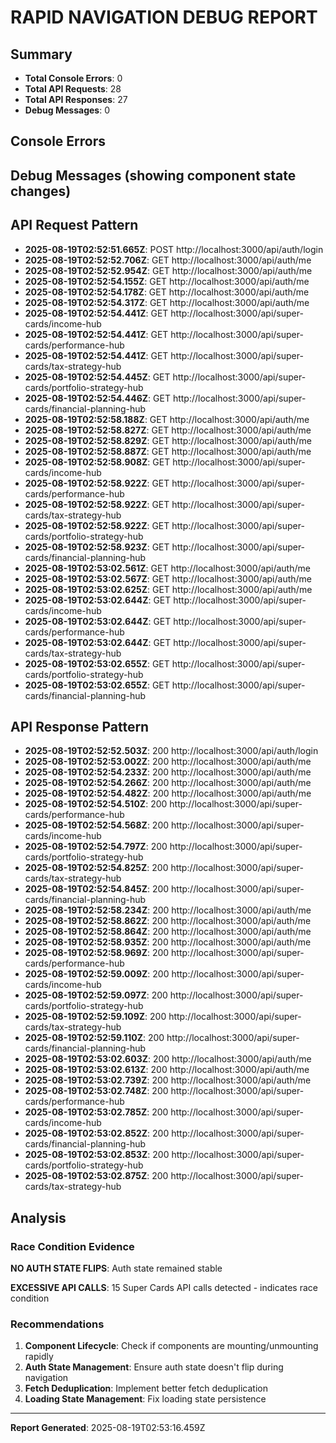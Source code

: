 # RAPID NAVIGATION DEBUG REPORT

## Summary
- **Total Console Errors**: 0
- **Total API Requests**: 28  
- **Total API Responses**: 27
- **Debug Messages**: 0

## Console Errors


## Debug Messages (showing component state changes)


## API Request Pattern
- **2025-08-19T02:52:51.665Z**: POST http://localhost:3000/api/auth/login
- **2025-08-19T02:52:52.706Z**: GET http://localhost:3000/api/auth/me
- **2025-08-19T02:52:52.954Z**: GET http://localhost:3000/api/auth/me
- **2025-08-19T02:52:54.155Z**: GET http://localhost:3000/api/auth/me
- **2025-08-19T02:52:54.178Z**: GET http://localhost:3000/api/auth/me
- **2025-08-19T02:52:54.317Z**: GET http://localhost:3000/api/auth/me
- **2025-08-19T02:52:54.441Z**: GET http://localhost:3000/api/super-cards/income-hub
- **2025-08-19T02:52:54.441Z**: GET http://localhost:3000/api/super-cards/performance-hub
- **2025-08-19T02:52:54.441Z**: GET http://localhost:3000/api/super-cards/tax-strategy-hub
- **2025-08-19T02:52:54.445Z**: GET http://localhost:3000/api/super-cards/portfolio-strategy-hub
- **2025-08-19T02:52:54.446Z**: GET http://localhost:3000/api/super-cards/financial-planning-hub
- **2025-08-19T02:52:58.188Z**: GET http://localhost:3000/api/auth/me
- **2025-08-19T02:52:58.827Z**: GET http://localhost:3000/api/auth/me
- **2025-08-19T02:52:58.829Z**: GET http://localhost:3000/api/auth/me
- **2025-08-19T02:52:58.887Z**: GET http://localhost:3000/api/auth/me
- **2025-08-19T02:52:58.908Z**: GET http://localhost:3000/api/super-cards/income-hub
- **2025-08-19T02:52:58.922Z**: GET http://localhost:3000/api/super-cards/performance-hub
- **2025-08-19T02:52:58.922Z**: GET http://localhost:3000/api/super-cards/tax-strategy-hub
- **2025-08-19T02:52:58.922Z**: GET http://localhost:3000/api/super-cards/portfolio-strategy-hub
- **2025-08-19T02:52:58.923Z**: GET http://localhost:3000/api/super-cards/financial-planning-hub
- **2025-08-19T02:53:02.561Z**: GET http://localhost:3000/api/auth/me
- **2025-08-19T02:53:02.567Z**: GET http://localhost:3000/api/auth/me
- **2025-08-19T02:53:02.625Z**: GET http://localhost:3000/api/auth/me
- **2025-08-19T02:53:02.644Z**: GET http://localhost:3000/api/super-cards/income-hub
- **2025-08-19T02:53:02.644Z**: GET http://localhost:3000/api/super-cards/performance-hub
- **2025-08-19T02:53:02.644Z**: GET http://localhost:3000/api/super-cards/tax-strategy-hub
- **2025-08-19T02:53:02.655Z**: GET http://localhost:3000/api/super-cards/portfolio-strategy-hub
- **2025-08-19T02:53:02.655Z**: GET http://localhost:3000/api/super-cards/financial-planning-hub

## API Response Pattern  
- **2025-08-19T02:52:52.503Z**: 200 http://localhost:3000/api/auth/login
- **2025-08-19T02:52:53.002Z**: 200 http://localhost:3000/api/auth/me
- **2025-08-19T02:52:54.233Z**: 200 http://localhost:3000/api/auth/me
- **2025-08-19T02:52:54.266Z**: 200 http://localhost:3000/api/auth/me
- **2025-08-19T02:52:54.482Z**: 200 http://localhost:3000/api/auth/me
- **2025-08-19T02:52:54.510Z**: 200 http://localhost:3000/api/super-cards/performance-hub
- **2025-08-19T02:52:54.568Z**: 200 http://localhost:3000/api/super-cards/income-hub
- **2025-08-19T02:52:54.797Z**: 200 http://localhost:3000/api/super-cards/portfolio-strategy-hub
- **2025-08-19T02:52:54.825Z**: 200 http://localhost:3000/api/super-cards/tax-strategy-hub
- **2025-08-19T02:52:54.845Z**: 200 http://localhost:3000/api/super-cards/financial-planning-hub
- **2025-08-19T02:52:58.234Z**: 200 http://localhost:3000/api/auth/me
- **2025-08-19T02:52:58.862Z**: 200 http://localhost:3000/api/auth/me
- **2025-08-19T02:52:58.864Z**: 200 http://localhost:3000/api/auth/me
- **2025-08-19T02:52:58.935Z**: 200 http://localhost:3000/api/auth/me
- **2025-08-19T02:52:58.969Z**: 200 http://localhost:3000/api/super-cards/performance-hub
- **2025-08-19T02:52:59.009Z**: 200 http://localhost:3000/api/super-cards/income-hub
- **2025-08-19T02:52:59.097Z**: 200 http://localhost:3000/api/super-cards/portfolio-strategy-hub
- **2025-08-19T02:52:59.109Z**: 200 http://localhost:3000/api/super-cards/tax-strategy-hub
- **2025-08-19T02:52:59.110Z**: 200 http://localhost:3000/api/super-cards/financial-planning-hub
- **2025-08-19T02:53:02.603Z**: 200 http://localhost:3000/api/auth/me
- **2025-08-19T02:53:02.613Z**: 200 http://localhost:3000/api/auth/me
- **2025-08-19T02:53:02.739Z**: 200 http://localhost:3000/api/auth/me
- **2025-08-19T02:53:02.748Z**: 200 http://localhost:3000/api/super-cards/performance-hub
- **2025-08-19T02:53:02.785Z**: 200 http://localhost:3000/api/super-cards/income-hub
- **2025-08-19T02:53:02.852Z**: 200 http://localhost:3000/api/super-cards/financial-planning-hub
- **2025-08-19T02:53:02.853Z**: 200 http://localhost:3000/api/super-cards/portfolio-strategy-hub
- **2025-08-19T02:53:02.875Z**: 200 http://localhost:3000/api/super-cards/tax-strategy-hub

## Analysis

### Race Condition Evidence
**NO AUTH STATE FLIPS**: Auth state remained stable

**EXCESSIVE API CALLS**: 15 Super Cards API calls detected - indicates race condition

### Recommendations
1. **Component Lifecycle**: Check if components are mounting/unmounting rapidly
2. **Auth State Management**: Ensure auth state doesn't flip during navigation  
3. **Fetch Deduplication**: Implement better fetch deduplication
4. **Loading State Management**: Fix loading state persistence

---
**Report Generated**: 2025-08-19T02:53:16.459Z
